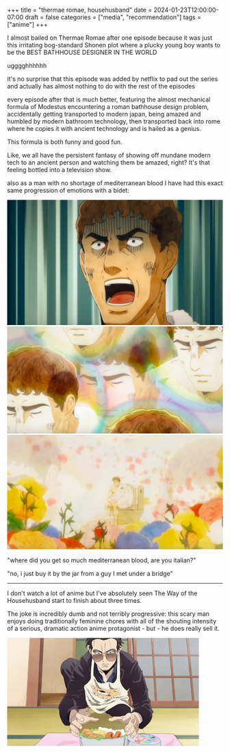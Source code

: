 +++
title = "thermae romae, househusband"
date = 2024-01-23T12:00:00-07:00
draft = false
categories = ["media", "recommendation"]
tags = ["anime"]
+++

I almost bailed on Thermae Romae after one episode because it was just this irritating bog-standard Shonen plot where a plucky young boy wants to be the BEST BATHHOUSE DESIGNER IN THE WORLD

ugggghhhhhh

it's no surprise that this episode was added by netflix to pad out the series and actually has almost nothing to do with the rest of the episodes

every episode after that is much better, featuring the almost mechanical formula of Modestus encountering a roman bathhouse design problem, accidentally getting transported to modern japan, being amazed and humbled by modern bathroom technology, then transported back into rome where he copies it with ancient technology and is hailed as a genius.

This formula is both funny and good fun.

Like, we all have the persistent fantasy of showing off mundane modern tech to an ancient person and watching them be amazed, right? It's that feeling bottled into a television show.

also as a man with no shortage of mediterranean blood I have had this exact same progression of emotions with a bidet:

![](./bidet1.png)
![](./bidet2.png)
![](./bidet3.png)

"where did you get so much mediterranean blood, are you italian?"

"no, i just buy it by the jar from a guy I met under a bridge"

-------

I don't watch a lot of anime but I've absolutely seen The Way of the Househusband start to finish about three times.

The joke is incredibly dumb and not terribly progressive: this scary man enjoys doing traditionally feminine chores with all of the shouting intensity of a serious, dramatic action anime protagonist - but - he does really sell it.

![](./intense.png)